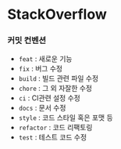 # StackOverflow


### 커밋 컨벤션
- `feat` : 새로운 기능
- `fix` : 버그 수정
- `build` : 빌드 관련 파일 수정
- `chore` : 그 외 자잘한 수정
- `ci` : CI관련 설정 수정
- `docs` : 문서 수정
- `style` : 코드 스타일 혹은 포맷 등
- `refactor` : 코드 리팩토링
- `test` : 테스트 코드 수정